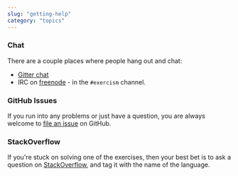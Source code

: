 ```yaml
---
slug: "getting-help"
category: "topics"
---
```


### Chat

There are a couple places where people hang out and chat:

* [Gitter chat](https://gitter.im/exercism/support)
* IRC on [freenode](https://webchat.freenode.net/) - in the `#exercism` channel.

### GitHub Issues

If you run into any problems or just have a question, you are always welcome
to [file an issue](https://github.com/exercism/exercism.io/issues/new) on GitHub.

### StackOverflow

If you're stuck on solving one of the exercises, then your best bet is
to ask a question on [StackOverflow](http://stackoverflow.com/), and tag it
with the name of the language.
